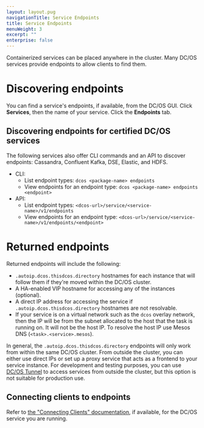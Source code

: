 ```yaml
---
layout: layout.pug
navigationTitle: Service Endpoints
title: Service Endpoints
menuWeight: 3
excerpt: ""
enterprise: false
---
```

<!-- This source repo for this topic is https://github.com/dcos/dcos-docs -->

Containerized services can be placed anywhere in the cluster. Many DC/OS services provide endpoints to allow clients to find them.

# Discovering endpoints

You can find a service's endpoints, if available, from the DC/OS GUI. Click **Services**, then the name of your service. Click the **Endpoints** tab.

## Discovering endpoints for certified DC/OS services

The following services also offer CLI commands and an API to discover endpoints: Cassandra, Confluent Kafka, DSE, Elastic, and HDFS.

- CLI: 
  - List endpoint types: `dcos <package-name> endpoints`
  - View endpoints for an endpoint type: `dcos <package-name> endpoints <endpoint>`
- API: 
  - List endpoint types: `<dcos-url>/service/<service-name>/v1/endpoints`
  - View endpoints for an endpoint type: `<dcos-url>/service/<service-name>/v1/endpoints/<endpoint>`

# Returned endpoints

Returned endpoints will include the following:

- `.autoip.dcos.thisdcos.directory` hostnames for each instance that will follow them if they're moved within the DC/OS cluster.
- A HA-enabled VIP hostname for accessing any of the instances (optional).
- A direct IP address for accessing the service if `.autoip.dcos.thisdcos.directory` hostnames are not resolvable.
- If your service is on a virtual network such as the `dcos` overlay network, then the IP will be from the subnet allocated to the host that the task is running on. It will not be the host IP. To resolve the host IP use Mesos DNS (`<task>.<service>.mesos`).

In general, the `.autoip.dcos.thisdcos.directory` endpoints will only work from within the same DC/OS cluster. From outside the cluster, you can either use direct IPs or set up a proxy service that acts as a frontend to your service instance. For development and testing purposes, you can use [DC/OS Tunnel](/1.10/developing-services/tunnel/) to access services from outside the cluster, but this option is not suitable for production use.

## Connecting clients to endpoints

Refer to [the "Connecting Clients" documentation](/services/), if available, for the DC/OS service you are running.
